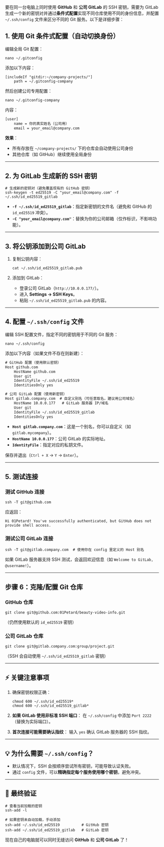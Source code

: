 要在同一台电脑上同时使用 **GitHub** 和 **公司 GitLab** 的 SSH 密钥，需要为 GitLab 生成一个新的密钥对并通过**条件式配置**实现不同仓库使用不同的身份信息，并配置 `~/.ssh/config` 文件来区分不同的 Git 服务。以下是详细步骤：

## 1. 使用 Git 条件式配置（自动切换身份）

编辑全局 Git 配置：

```shell
nano ~/.gitconfig
```

添加以下内容：

```shell
[includeIf "gitdir:~/company-projects/"]
    path = ~/.gitconfig-company
```

然后创建公司专用配置：

```shell
nano ~/.gitconfig-company
```

内容：

```xml
[user]
    name = 你的真实姓名（公司用）
    email = your_email@company.com
```

**效果**：

- 所有存放在 `~/company-projects/` 下的仓库会自动使用公司身份
- 其他仓库（如 GitHub）继续使用全局身份

------

## **2. 为 GitLab 生成新的 SSH 密钥**

```shell
# 生成新的密钥对（避免覆盖现有的 GitHub 密钥）
ssh-keygen -t ed25519 -C "your_email@company.com" -f ~/.ssh/id_ed25519_gitlab
```

- **`-f ~/.ssh/id_ed25519_gitlab`**：指定新密钥的文件名（避免和 GitHub 的 `id_ed25519` 冲突）。
- **`-C "your_email@company.com"`**：替换为你的公司邮箱（仅作标识，不影响功能）。

------

## **3. 将公钥添加到公司 GitLab**

1. 复制公钥内容：

   ```shell
   cat ~/.ssh/id_ed25519_gitlab.pub
   ```

2. 添加到 GitLab：

   - 登录公司 GitLab（`http://10.0.0.177/`）。
   - 进入 **Settings → SSH Keys**。
   - 粘贴 `~/.ssh/id_ed25519_gitlab.pub` 的内容。

------

## **4. 配置 `~/.ssh/config` 文件**

编辑 SSH 配置文件，指定不同的密钥用于不同的 Git 服务：

```shell
nano ~/.ssh/config
```

添加以下内容（如果文件不存在则新建）：

```xml
# GitHub 配置（使用默认密钥）
Host github.com
    HostName github.com
    User git
    IdentityFile ~/.ssh/id_ed25519
    IdentitiesOnly yes

# 公司 GitLab 配置（使用新密钥）
Host gitlab.company.com  # 自定义别名（可任意取名，建议用公司域名）
    HostName 10.0.0.177   # GitLab 服务器 IP/域名
    User git
    IdentityFile ~/.ssh/id_ed25519_gitlab
    IdentitiesOnly yes
```

- **`Host gitlab.company.com`**：这是一个别名，你可以自定义（如 `gitlab.mycompany`）。
- **`HostName 10.0.0.177`**：公司 GitLab 的实际地址。
- **`IdentityFile`**：指定对应的私钥文件。

保存并退出（`Ctrl + X` → `Y` → `Enter`）。

------

## **5. 测试连接**

### **测试 GitHub 连接**

```shell
ssh -T git@github.com
```

应返回：

```
Hi 01Petard! You've successfully authenticated, but GitHub does not provide shell access.
```

### **测试公司 GitLab 连接**

```shell
ssh -T git@gitlab.company.com  # 使用你在 config 里定义的 Host 别名
```

如果 GitLab 服务器支持 SSH 测试，会返回欢迎信息（如 `Welcome to GitLab, @username!`）。

------

## **步骤 6：克隆/配置 Git 仓库**

### **GitHub 仓库**

```shell
git clone git@github.com:01Petard/beauty-video-info.git
```

（仍然使用默认的 `id_ed25519` 密钥）

### **公司 GitLab 仓库**

```shell
git clone git@gitlab.company.com:group/project.git
```

（SSH 会自动使用 `~/.ssh/id_ed25519_gitlab` 密钥）

------

## **⚡ 关键注意事项**

1. 确保密钥权限正确：

   ```shell
   chmod 600 ~/.ssh/id_ed25519*
   chmod 600 ~/.ssh/id_ed25519_gitlab*
   ```

2. **如果 GitLab 使用非标准 SSH 端口**：
    在 `~/.ssh/config` 中添加 `Port 2222`（替换为实际端口）。

3. **首次连接可能需要确认指纹**：
    输入 `yes` 确认 GitLab 服务器的 SSH 指纹。

------

## **💡 为什么需要 `~/.ssh/config`？**

- 默认情况下，SSH 会按顺序尝试所有密钥，可能导致认证失败。
- 通过 `config` 文件，可以**精确指定每个服务使用哪个密钥**，避免冲突。

------

## **🚀 最终验证**

```shell
# 查看当前加载的密钥
ssh-add -l

# 如果密钥未自动加载，手动添加
ssh-add ~/.ssh/id_ed25519          # GitHub 密钥
ssh-add ~/.ssh/id_ed25519_gitlab   # GitLab 密钥
```

现在自己的电脑就可以同时无缝访问 **GitHub** 和 **公司 GitLab** 了！